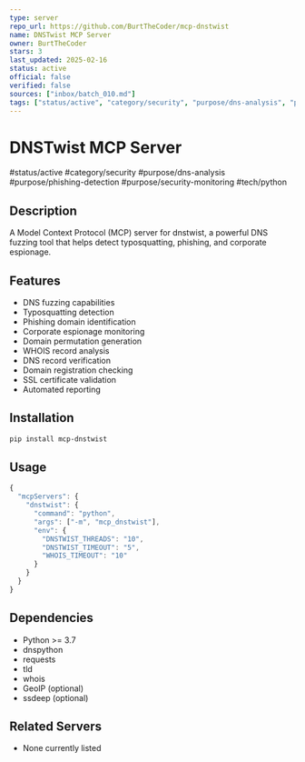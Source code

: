 ```yaml
---
type: server
repo_url: https://github.com/BurtTheCoder/mcp-dnstwist
name: DNSTwist MCP Server
owner: BurtTheCoder
stars: 3
last_updated: 2025-02-16
status: active
official: false
verified: false
sources: ["inbox/batch_010.md"]
tags: ["status/active", "category/security", "purpose/dns-analysis", "purpose/phishing-detection", "purpose/security-monitoring", "tech/python"]
---
```


# DNSTwist MCP Server

#status/active #category/security #purpose/dns-analysis #purpose/phishing-detection #purpose/security-monitoring #tech/python

## Description

A Model Context Protocol (MCP) server for dnstwist, a powerful DNS fuzzing tool that helps detect typosquatting, phishing, and corporate espionage.

## Features

- DNS fuzzing capabilities
- Typosquatting detection
- Phishing domain identification
- Corporate espionage monitoring
- Domain permutation generation
- WHOIS record analysis
- DNS record verification
- Domain registration checking
- SSL certificate validation
- Automated reporting

## Installation

```bash
pip install mcp-dnstwist
```

## Usage

```javascript
{
  "mcpServers": {
    "dnstwist": {
      "command": "python",
      "args": ["-m", "mcp_dnstwist"],
      "env": {
        "DNSTWIST_THREADS": "10",
        "DNSTWIST_TIMEOUT": "5",
        "WHOIS_TIMEOUT": "10"
      }
    }
  }
}
```

## Dependencies

- Python >= 3.7
- dnspython
- requests
- tld
- whois
- GeoIP (optional)
- ssdeep (optional)

## Related Servers

- None currently listed